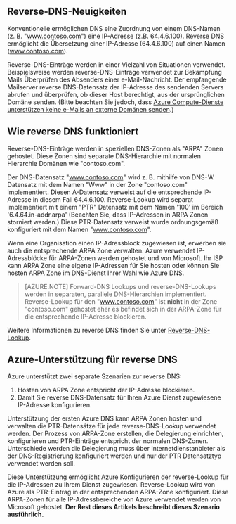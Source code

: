 ## <a name="what-is-reverse-dns"></a>Reverse-DNS-Neuigkeiten

Konventionelle ermöglichen DNS eine Zuordnung von einem DNS-Namen (z. B. "www.contoso.com") eine IP-Adresse (z.B. 64.4.6.100).  Reverse DNS ermöglicht die Übersetzung einer IP-Adresse (64.4.6.100) auf einen Namen (www.contoso.com).

Reverse-DNS-Einträge werden in einer Vielzahl von Situationen verwendet. Beispielsweise werden reverse-DNS-Einträge verwendet zur Bekämpfung Mails Überprüfen des Absenders einer e-Mail-Nachricht.  Der empfangende Mailserver reverse DNS-Datensatz der IP-Adresse des sendenden Servers abrufen und überprüfen, ob dieser Host berechtigt, aus der ursprünglichen Domäne senden. (Bitte beachten Sie jedoch, dass [Azure Compute-Dienste unterstützen keine e-Mails an externe Domänen senden](https://blogs.msdn.microsoft.com/mast/2016/04/04/sending-e-mail-from-azure-compute-resource-to-external-domains/).)

## <a name="how-reverse-dns-works"></a>Wie reverse DNS funktioniert

Reverse-DNS-Einträge werden in speziellen DNS-Zonen als "ARPA" Zonen gehostet.  Diese Zonen sind separate DNS-Hierarchie mit normalen Hierarchie Domänen wie "contoso.com".

Der DNS-Datensatz "www.contoso.com" wird z. B. mithilfe von DNS-'A' Datensatz mit dem Namen "Www" in der Zone "contoso.com" implementiert.  Diesen A-Datensatz verweist auf die entsprechende IP-Adresse in diesem Fall 64.4.6.100.  Reverse-Lookup wird separat implementiert mit einem "PTR" Datensatz mit dem Namen '100' im Bereich '6.4.64.in-addr.arpa' (Beachten Sie, dass IP-Adressen in ARPA Zonen storniert werden.)  Diese PTR-Datensatz verweist wurde ordnungsgemäß konfiguriert mit dem Namen "www.contoso.com".

Wenn eine Organisation einen IP-Adressblock zugewiesen ist, erwerben sie auch die entsprechende ARPA Zone verwalten. Azure verwendet IP-Adressblöcke für ARPA-Zonen werden gehostet und von Microsoft. Ihr ISP kann ARPA Zone eine eigene IP-Adressen für Sie hosten oder können Sie hosten ARPA Zone im DNS-Dienst Ihrer Wahl wie Azure DNS.

>[AZURE.NOTE] Forward-DNS Lookups und reverse-DNS-Lookups werden in separaten, parallele DNS-Hierarchien implementiert. Reverse-Lookup für den "www.contoso.com" ist **nicht** in der Zone "contoso.com" gehostet eher es befindet sich in der ARPA-Zone für die entsprechende IP-Adresse blockieren.

Weitere Informationen zu reverse DNS finden Sie unter [Reverse-DNS-Lookup](http://en.wikipedia.org/wiki/Reverse_DNS_lookup).

## <a name="azure-support-for-reverse-dns"></a>Azure-Unterstützung für reverse DNS

Azure unterstützt zwei separate Szenarien zur reverse DNS:

1. Hosten von ARPA Zone entspricht der IP-Adresse blockieren.
2. Damit Sie reverse DNS-Datensatz für Ihren Azure Dienst zugewiesene IP-Adresse konfigurieren.

Unterstützung der ersten Azure DNS kann ARPA Zonen hosten und verwalten die PTR-Datensätze für jede reverse-DNS-Lookup verwendet werden.  Der Prozess von ARPA-Zone erstellen, die Delegierung einrichten, konfigurieren und PTR-Einträge entspricht der normalen DNS-Zonen.  Unterschiede werden die Delegierung muss über Internetdienstanbieter als der DNS-Registrierung konfiguriert werden und nur der PTR Datensatztyp verwendet werden soll.

Diese Unterstützung ermöglicht Azure Konfigurieren der reverse-Lookup für die IP-Adressen zu Ihrem Dienst zugewiesen.  Reverse-Lookup wird von Azure als PTR-Eintrag in der entsprechenden ARPA-Zone konfiguriert.  Diese ARPA-Zonen für alle IP-Adressbereiche von Azure verwendet werden von Microsoft gehostet. **Der Rest dieses Artikels beschreibt dieses Szenario ausführlich.**
